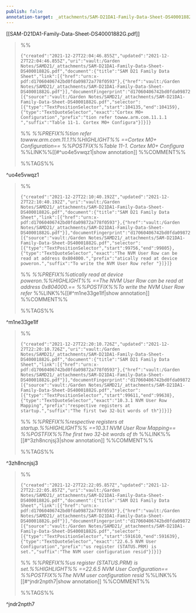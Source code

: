 ```yaml
---
publish: false
annotation-target: _attachments/SAM-D21DA1-Family-Data-Sheet-DS40001882G.pdf
---
```


[[SAM-D21DA1-Family-Data-Sheet-DS40001882G.pdf]]


>%%
>```annotation-json
>{"created":"2021-12-27T22:04:46.855Z","updated":"2021-12-27T22:04:46.855Z","uri":"vault:/Garden Notes/SAMD21/_attachments/SAM-D21DA1-Family-Data-Sheet-DS40001882G.pdf","document":{"title":"SAM D21 Family Data Sheet","link":[{"href":"urn:x-pdf:d17060406742bd0fda09872a778f0593"},{"href":"vault:/Garden Notes/SAMD21/_attachments/SAM-D21DA1-Family-Data-Sheet-DS40001882G.pdf"}],"documentFingerprint":"d17060406742bd0fda09872a778f0593"},"target":[{"source":"vault:/Garden Notes/SAMD21/_attachments/SAM-D21DA1-Family-Data-Sheet-DS40001882G.pdf","selector":[{"type":"TextPositionSelector","start":104135,"end":104159},{"type":"TextQuoteSelector","exact":"Cortex M0+ Configuration","prefix":"tion refer towww.arm.com.11.1.1 ","suffix":"Table 11-1. Cortex M0+ Configura"}]}]}
>```
>%%
>*%%PREFIX%%tion refer towww.arm.com.11.1.1%%HIGHLIGHT%% ==Cortex M0+ Configuration== %%POSTFIX%%Table 11-1. Cortex M0+ Configura*
>%%LINK%%[[#^uo4e5vwqz1|show annotation]]
>%%COMMENT%%
>
>%%TAGS%%
>
^uo4e5vwqz1


>%%
>```annotation-json
>{"created":"2021-12-27T22:10:40.192Z","updated":"2021-12-27T22:10:40.192Z","uri":"vault:/Garden Notes/SAMD21/_attachments/SAM-D21DA1-Family-Data-Sheet-DS40001882G.pdf","document":{"title":"SAM D21 Family Data Sheet","link":[{"href":"urn:x-pdf:d17060406742bd0fda09872a778f0593"},{"href":"vault:/Garden Notes/SAMD21/_attachments/SAM-D21DA1-Family-Data-Sheet-DS40001882G.pdf"}],"documentFingerprint":"d17060406742bd0fda09872a778f0593"},"target":[{"source":"vault:/Garden Notes/SAMD21/_attachments/SAM-D21DA1-Family-Data-Sheet-DS40001882G.pdf","selector":[{"type":"TextPositionSelector","start":99756,"end":99805},{"type":"TextQuoteSelector","exact":"The NVM User Row can be read at address 0x804000.","prefix":"atically read at device poweron.","suffix":"To write the NVM User Row refer "}]}]}
>```
>%%
>*%%PREFIX%%atically read at device poweron.%%HIGHLIGHT%% ==The NVM User Row can be read at address 0x804000.== %%POSTFIX%%To write the NVM User Row refer*
>%%LINK%%[[#^m1ne33ge1lf|show annotation]]
>%%COMMENT%%
>
>%%TAGS%%
>
^m1ne33ge1lf


>%%
>```annotation-json
>{"created":"2021-12-27T22:20:10.726Z","updated":"2021-12-27T22:20:10.726Z","uri":"vault:/Garden Notes/SAMD21/_attachments/SAM-D21DA1-Family-Data-Sheet-DS40001882G.pdf","document":{"title":"SAM D21 Family Data Sheet","link":[{"href":"urn:x-pdf:d17060406742bd0fda09872a778f0593"},{"href":"vault:/Garden Notes/SAMD21/_attachments/SAM-D21DA1-Family-Data-Sheet-DS40001882G.pdf"}],"documentFingerprint":"d17060406742bd0fda09872a778f0593"},"target":[{"source":"vault:/Garden Notes/SAMD21/_attachments/SAM-D21DA1-Family-Data-Sheet-DS40001882G.pdf","selector":[{"type":"TextPositionSelector","start":99611,"end":99638},{"type":"TextQuoteSelector","exact":"10.3.1 NVM User Row Mapping","prefix":"respective registers at startup.","suffix":"The first two 32-bit words of th"}]}]}
>```
>%%
>*%%PREFIX%%respective registers at startup.%%HIGHLIGHT%% ==10.3.1 NVM User Row Mapping== %%POSTFIX%%The first two 32-bit words of th*
>%%LINK%%[[#^3zh8ncnjsj3|show annotation]]
>%%COMMENT%%
>
>%%TAGS%%
>
^3zh8ncnjsj3


>%%
>```annotation-json
>{"created":"2021-12-27T22:22:05.857Z","updated":"2021-12-27T22:22:05.857Z","uri":"vault:/Garden Notes/SAMD21/_attachments/SAM-D21DA1-Family-Data-Sheet-DS40001882G.pdf","document":{"title":"SAM D21 Family Data Sheet","link":[{"href":"urn:x-pdf:d17060406742bd0fda09872a778f0593"},{"href":"vault:/Garden Notes/SAMD21/_attachments/SAM-D21DA1-Family-Data-Sheet-DS40001882G.pdf"}],"documentFingerprint":"d17060406742bd0fda09872a778f0593"},"target":[{"source":"vault:/Garden Notes/SAMD21/_attachments/SAM-D21DA1-Family-Data-Sheet-DS40001882G.pdf","selector":[{"type":"TextPositionSelector","start":591610,"end":591639},{"type":"TextQuoteSelector","exact":"22.6.5 NVM User Configuration","prefix":"us register (STATUS.PRM) is set.","suffix":"The NVM user configuration resid"}]}]}
>```
>%%
>*%%PREFIX%%us register (STATUS.PRM) is set.%%HIGHLIGHT%% ==22.6.5 NVM User Configuration== %%POSTFIX%%The NVM user configuration resid*
>%%LINK%%[[#^jndr2npth7|show annotation]]
>%%COMMENT%%
>
>%%TAGS%%
>
^jndr2npth7
